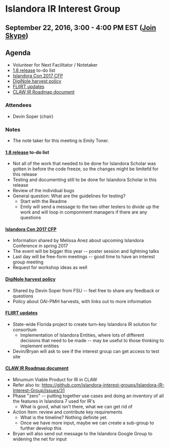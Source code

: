 # Islandora IR Interest Group
## September 22, 2016, 3:00 - 4:00 PM EST ([Join Skype](https://join.skype.com/xPZzsXVPXkho))

## Agenda
* Volunteer for Next Facilitator / Notetaker
* [1.8 release](https://docs.google.com/spreadsheets/d/1PRv2Xo-sNE_sDJHUT5OvTXmNiSHnkdJgwo7VsFkIUgY/edit?pref=2&pli=1#gid=211974923) to-do list
* [Islandora Con 2017 CFP](http://www.islandora.ca/content/islandoracon-2017-call-proposals-now-open)
* [DigiNole harvest policy](https://drive.google.com/open?id=0B-MRzkC5X-UmMzk3M0UtRXJIa3M)
* [FLIIRT updates](https://fliirt.wiki.flvc.org/wiki/index.php/Main_Page#Sept._6.2C_2016:_Code_changes_on_ir-test.digital.flvc.org)
* [CLAW IR Roadmap document](https://docs.google.com/document/d/1pFpL1PK1Tk3FSini2nZeDajw8PyXnh-2xBNOnM6fbvM/edit?usp=sharing)

### Attendees
* Devin Soper (chair)

### Notes
* The note taker for this meeting is Emily Toner. 

#### [1.8 release](https://docs.google.com/spreadsheets/d/1PRv2Xo-sNE_sDJHUT5OvTXmNiSHnkdJgwo7VsFkIUgY/edit?pref=2&pli=1#gid=211974923) to-do list
* Not all of the work that needed to be done for Islandora Scholar was gotten in before the code freeze, so the changes might be limitefd for this release
* Testing and documenting still to be done for Islandora Scholar in this release
* Review of the individual bugs
* General question: What are the guidelines for testing?
  * Start with the Readme
  * Emily will send a message to the two other testers to divide up the work and will loop in componment managers if there are any questions

#### [Islandora Con 2017 CFP](http://www.islandora.ca/content/islandoracon-2017-call-proposals-now-open)
* Information shared by Melissa Anez about upcoming Islandora Conference in spring 2017
* The event will be bigger this year -- poster session and lightning talks
* Last day will be free-form meetings -- good time to have an interest group meeting
* Request for workshop ideas as well

#### [DigiNole harvest policy](https://drive.google.com/open?id=0B-MRzkC5X-UmMzk3M0UtRXJIa3M)
* Shared by Devin Soper from FSU -- feel free to share any feedback or questions
* Policy about OAI-PMH harvests, with links out to more information 

####  [FLIIRT updates](https://fliirt.wiki.flvc.org/wiki/index.php/Main_Page#Sept._6.2C_2016:_Code_changes_on_ir-test.digital.flvc.org)
* State-wide Florida project to create turn-key Islandora IR solution for consortium
  * Implementation of Islandora Entities, where lots of different decisions that need to be made -- may be useful to those thinking to implement entities
* Devin/Bryan will ask to see if the interest group can get access to test site

#### [CLAW IR Roadmap document](https://docs.google.com/document/d/1pFpL1PK1Tk3FSini2nZeDajw8PyXnh-2xBNOnM6fbvM/edit?usp=sharing)
* Minumum Viable Product for IR in CLAW
* Refer also to: https://github.com/islandora-interest-groups/Islandora-IR-Interest-Group/issues/31
* Phase "zero" -- putting together use cases and doing an inventory of all the features in Islandora 7 used for IR's 
	* What is good, what isn't there, what we can get rid of
* Action Item: review and contribute key requirements
	* What is the timeline? Nothing definite yet. 
  * Once we have more input, maybe we can create a sub-group to further develop this
* Bryan will also send out message to the Islandora Google Group to widening the net for input


